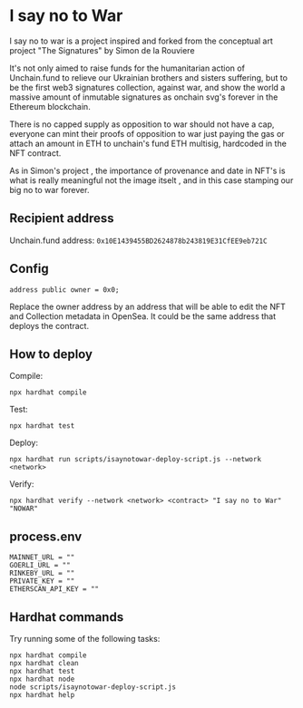 # I say no to War

I say no to war is a project inspired and forked from the conceptual art project "The Signatures" by Simon de la Rouviere

It's not only aimed to raise funds for the humanitarian action of Unchain.fund to relieve our Ukrainian brothers and sisters suffering, but to be the first web3 signatures collection, against war, and show the world a massive amount of inmutable signatures as onchain svg's forever in the Ethereum blockchain. 

There is no capped supply as opposition to war should not have a cap, everyone can mint their proofs of opposition to war just paying the gas or attach an amount in ETH to unchain's fund ETH multisig, hardcoded in the NFT contract. 

As in Simon's project , the importance of provenance and date in NFT's is what is really meaningful not the image itselt , and in this case stamping our big no to war forever.

## Recipient address
Unchain.fund address:
`0x10E1439455BD2624878b243819E31CfEE9eb721C`

## Config
```solidity
address public owner = 0x0;
```
Replace the owner address by an address that will be able to edit the NFT and Collection metadata in OpenSea. It could be the same address that deploys the contract.

## How to deploy
Compile:
```shell
npx hardhat compile
```
Test:
```shell
npx hardhat test
```
Deploy:
```shell
npx hardhat run scripts/isaynotowar-deploy-script.js --network <network>
```
Verify:
```shell
npx hardhat verify --network <network> <contract> "I say no to War" "NOWAR"
```

## process.env
```
MAINNET_URL = ""
GOERLI_URL = ""
RINKEBY_URL = ""
PRIVATE_KEY = ""
ETHERSCAN_API_KEY = ""
```

## Hardhat commands
Try running some of the following tasks:

```shell
npx hardhat compile
npx hardhat clean
npx hardhat test
npx hardhat node
node scripts/isaynotowar-deploy-script.js
npx hardhat help
```
